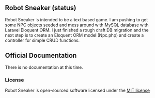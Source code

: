 ## Robot Sneaker (status)

Robot Sneaker is intended to be a text based game. I am pushing to get some NPC objects seeded and mess around with MySQL database with Laravel Eloquent ORM. I just finished a rough draft DB migration and the next step is to create an Eloquent ORM model (Npc.php) and create a controller for simple CRUD functions.

## Official Documentation

There is no documentation at this time.

### License

Robot Sneaker is open-sourced software licensed under the [MIT license](http://opensource.org/licenses/MIT)

